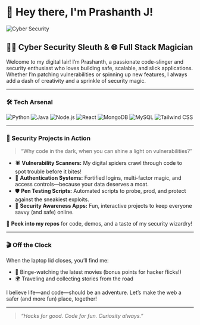 # 👋 Hey there, I'm Prashanth J!

![Cyber Security](https://capsule-render.vercel.app/api?type=waving&color=gradient&height=200&section=header&text=PrashanthXD%20🛡️&fontSize=50&fontAlignY=40&desc=Cyber%20Security%20%7C%20Full%20Stack%20Dev&descAlignY=60)

## 🕵️‍♂️ Cyber Security Sleuth & 🌐 Full Stack Magician

Welcome to my digital lair! I’m Prashanth, a passionate code-slinger and security enthusiast who loves building safe, scalable, and slick applications. Whether I’m patching vulnerabilities or spinning up new features, I always add a dash of creativity and a sprinkle of security magic.

---

### 🛠️ Tech Arsenal

![Python](https://img.shields.io/badge/Python-3776AB?style=for-the-badge&logo=python&logoColor=white)
![Java](https://img.shields.io/badge/Java-007396?style=for-the-badge&logo=java&logoColor=white)
![Node.js](https://img.shields.io/badge/Node.js-339933?style=for-the-badge&logo=nodedotjs&logoColor=white)
![React](https://img.shields.io/badge/React-20232A?style=for-the-badge&logo=react&logoColor=61DAFB)
![MongoDB](https://img.shields.io/badge/MongoDB-47A248?style=for-the-badge&logo=mongodb&logoColor=white)
![MySQL](https://img.shields.io/badge/MySQL-4479A1?style=for-the-badge&logo=mysql&logoColor=white)
![Tailwind CSS](https://img.shields.io/badge/Tailwind_CSS-38B2AC?style=for-the-badge&logo=tailwind-css&logoColor=white)

---

### 🚨 Security Projects in Action

> “Why code in the dark, when you can shine a light on vulnerabilities?”

- 🕷️ **Vulnerability Scanners:** My digital spiders crawl through code to spot trouble before it bites!
- 🔐 **Authentication Systems:** Fortified logins, multi-factor magic, and access controls—because your data deserves a moat.
- 🛡️ **Pen Testing Scripts:** Automated scripts to probe, prod, and protect against the sneakiest exploits.
- 📢 **Security Awareness Apps:** Fun, interactive projects to keep everyone savvy (and safe) online.

:eyes: **Peek into my repos** for code, demos, and a taste of my security wizardry!

---

### 🎬 Off the Clock

When the laptop lid closes, you’ll find me:
- 🍿 Binge-watching the latest movies (bonus points for hacker flicks!)
- 🌍 Traveling and collecting stories from the road

I believe life—and code—should be an adventure. Let’s make the web a safer (and more fun) place, together!

---

> _“Hacks for good. Code for fun. Curiosity always.”_

<!--
**PrashanthXD/PrashanthXD** is a ✨ special ✨ repository because its README.md (this file) appears on your GitHub profile.
-->
